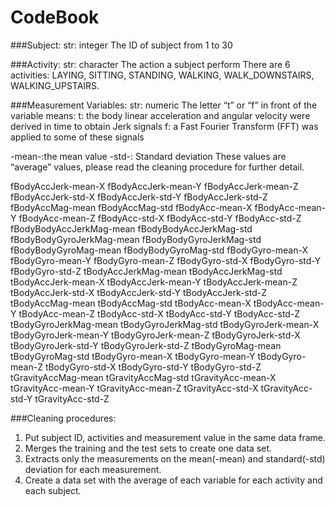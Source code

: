 CodeBook
=======


###Subject:
str: integer
The ID of subject
from 1 to 30

###Activity:
str: character
The action a subject perform
There are 6 activities: LAYING, SITTING, STANDING, WALKING, WALK_DOWNSTAIRS, WALKING_UPSTAIRS.


###Measurement Variables:
str: numeric
The letter “t” or “f” in front of the variable means:
t: the body linear acceleration and angular velocity were derived in time to obtain Jerk signals
f: a Fast Fourier Transform (FFT) was applied to some of these signals

-mean-:the mean value
-std-: Standard deviation
These values are “average” values, please read the cleaning procedure for further detail.

fBodyAccJerk-mean-X
fBodyAccJerk-mean-Y
fBodyAccJerk-mean-Z
fBodyAccJerk-std-X
fBodyAccJerk-std-Y
fBodyAccJerk-std-Z
fBodyAccMag-mean
fBodyAccMag-std
fBodyAcc-mean-X
fBodyAcc-mean-Y
fBodyAcc-mean-Z
fBodyAcc-std-X
fBodyAcc-std-Y
fBodyAcc-std-Z
fBodyBodyAccJerkMag-mean
fBodyBodyAccJerkMag-std
fBodyBodyGyroJerkMag-mean
fBodyBodyGyroJerkMag-std
fBodyBodyGyroMag-mean
fBodyBodyGyroMag-std
fBodyGyro-mean-X
fBodyGyro-mean-Y
fBodyGyro-mean-Z
fBodyGyro-std-X
fBodyGyro-std-Y
fBodyGyro-std-Z
tBodyAccJerkMag-mean
tBodyAccJerkMag-std
tBodyAccJerk-mean-X
tBodyAccJerk-mean-Y
tBodyAccJerk-mean-Z
tBodyAccJerk-std-X
tBodyAccJerk-std-Y
tBodyAccJerk-std-Z
tBodyAccMag-mean
tBodyAccMag-std
tBodyAcc-mean-X
tBodyAcc-mean-Y
tBodyAcc-mean-Z
tBodyAcc-std-X
tBodyAcc-std-Y
tBodyAcc-std-Z
tBodyGyroJerkMag-mean
tBodyGyroJerkMag-std
tBodyGyroJerk-mean-X
tBodyGyroJerk-mean-Y
tBodyGyroJerk-mean-Z
tBodyGyroJerk-std-X
tBodyGyroJerk-std-Y
tBodyGyroJerk-std-Z
tBodyGyroMag-mean
tBodyGyroMag-std
tBodyGyro-mean-X
tBodyGyro-mean-Y
tBodyGyro-mean-Z
tBodyGyro-std-X
tBodyGyro-std-Y
tBodyGyro-std-Z
tGravityAccMag-mean
tGravityAccMag-std
tGravityAcc-mean-X
tGravityAcc-mean-Y
tGravityAcc-mean-Z
tGravityAcc-std-X
tGravityAcc-std-Y
tGravityAcc-std-Z



###Cleaning procedures:
1. Put subject ID, activities and measurement value in the same data frame.
2. Merges the training and the test sets to create one data set. 
3. Extracts only the measurements on the mean(-mean) and standard(-std) deviation for each measurement. 
4. Create a data set with the average of each variable for each activity and each subject. 
